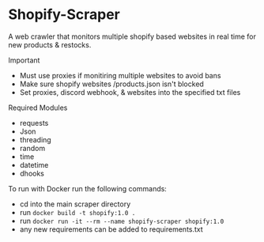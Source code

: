 # Shopify-Scraper
A web crawler that monitors multiple shopify based websites in real time for new products &amp; restocks. 

Important
- Must use proxies if monitiring multiple websites to avoid bans
- Make sure shopify websites /products.json isn't blocked
- Set proxies, discord webhook, & websites into the specified txt files

Required Modules
- requests
- Json
- threading
- random
- time
- datetime
- dhooks

To run with Docker run the following commands:
- cd into the main scraper directory
- run `docker build -t shopify:1.0 .`
- run  `docker run -it --rm --name shopify-scraper shopify:1.0`
- any new requirements can be added to requirements.txt
